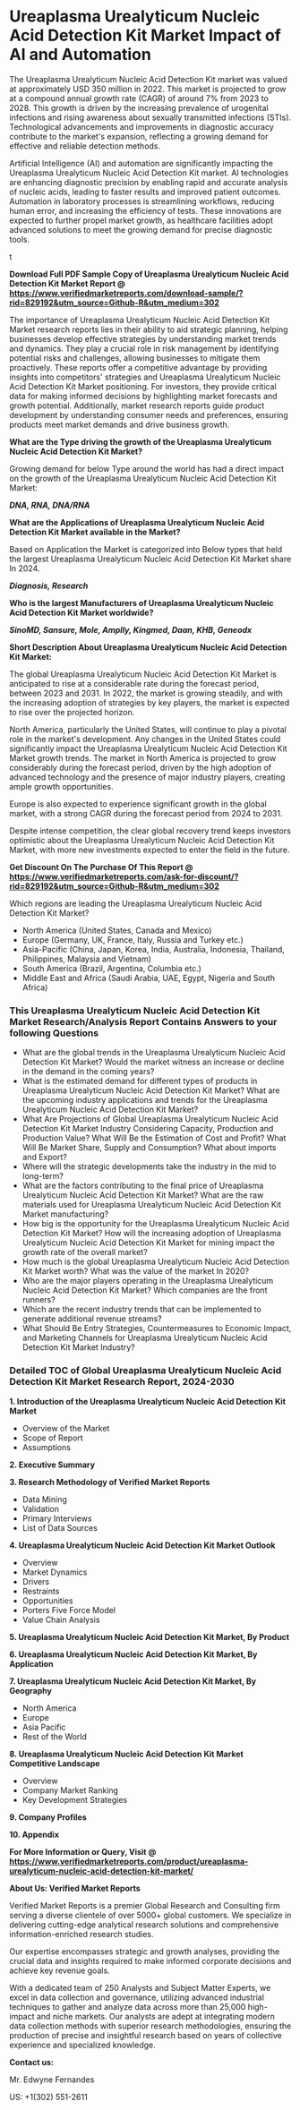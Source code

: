 <meta name="title" content="Global  Ureaplasma Urealyticum Nucleic Acid Detection Kit Market Impact of AI and Automation"><meta name="description" content="  The Ureaplasma Urealyticum Nucleic Acid Detection Kit market was valued at approximately USD 350 million in 2022. This market is projected to grow at a compound annu"><meta name="title" content=" Ureaplasma Urealyticum Nucleic Acid Detection Kit Market Size, Share, Scope, Trends, Growth, Opportunities, Analysis, Forecast"> <h1>Ureaplasma Urealyticum Nucleic Acid Detection Kit Market Impact of AI and Automation</h1> <p>The Ureaplasma Urealyticum Nucleic Acid Detection Kit market was valued at approximately USD 350 million in 2022. This market is projected to grow at a compound annual growth rate (CAGR) of around 7% from 2023 to 2028. This growth is driven by the increasing prevalence of urogenital infections and rising awareness about sexually transmitted infections (STIs). Technological advancements and improvements in diagnostic accuracy contribute to the market's expansion, reflecting a growing demand for effective and reliable detection methods.</p> <p>Artificial Intelligence (AI) and automation are significantly impacting the Ureaplasma Urealyticum Nucleic Acid Detection Kit market. AI technologies are enhancing diagnostic precision by enabling rapid and accurate analysis of nucleic acids, leading to faster results and improved patient outcomes. Automation in laboratory processes is streamlining workflows, reducing human error, and increasing the efficiency of tests. These innovations are expected to further propel market growth, as healthcare facilities adopt advanced solutions to meet the growing demand for precise diagnostic tools.</p> t</p><p id="" class=""><strong>Download Full PDF Sample Copy of Ureaplasma Urealyticum Nucleic Acid Detection Kit Market Report @ <a href="https://www.verifiedmarketreports.com/download-sample/?rid=829192&utm_source=Github-R&utm_medium=302" target="_blank">https://www.verifiedmarketreports.com/download-sample/?rid=829192&utm_source=Github-R&utm_medium=302</a></strong></p><p>The importance of&nbsp;Ureaplasma Urealyticum Nucleic Acid Detection Kit Market research reports lies in their ability to aid strategic planning, helping businesses develop effective strategies by understanding market trends and dynamics. They play a crucial role in risk management by identifying potential risks and challenges, allowing businesses to mitigate them proactively. These reports offer a competitive advantage by providing insights into competitors' strategies and Ureaplasma Urealyticum Nucleic Acid Detection Kit Market positioning. For investors, they provide critical data for making informed decisions by highlighting market forecasts and growth potential. Additionally, market research reports guide product development by understanding consumer needs and preferences, ensuring products meet market demands and drive business growth.</p><p><strong>What are the&nbsp;Type driving the growth of the Ureaplasma Urealyticum Nucleic Acid Detection Kit Market?</strong></p><p id="" class="">Growing demand for below Type around the world has had a direct impact on the growth of the Ureaplasma Urealyticum Nucleic Acid Detection Kit Market:</p><em><strong>DNA, RNA, DNA/RNA</strong></em></p><strong>What are the&nbsp;Applications&nbsp;of Ureaplasma Urealyticum Nucleic Acid Detection Kit Market available in the Market?</strong></p><p id="" class="">Based on Application the Market is categorized into Below types that held the largest Ureaplasma Urealyticum Nucleic Acid Detection Kit Market share In 2024.</p><em><strong>Diagnosis, Research</strong></em></p><strong>Who is the largest Manufacturers of Ureaplasma Urealyticum Nucleic Acid Detection Kit Market worldwide?</strong></p><p><em><strong>SinoMD, Sansure, Mole, Amplly, Kingmed, Daan, KHB, Geneodx</strong></em></p><p id="" class=""><strong>Short Description About Ureaplasma Urealyticum Nucleic Acid Detection Kit Market:</strong></p><p>The global Ureaplasma Urealyticum Nucleic Acid Detection Kit Market is anticipated to rise at a considerable rate during the forecast period, between 2023 and 2031. In 2022, the market is growing steadily, and with the increasing adoption of strategies by key players, the market is expected to rise over the projected horizon.</p><p>North America, particularly the United States, will continue to play a pivotal role in the market's development. Any changes in the United States could significantly impact the Ureaplasma Urealyticum Nucleic Acid Detection Kit Market growth trends. The market in North America is projected to grow considerably during the forecast period, driven by the high adoption of advanced technology and the presence of major industry players, creating ample growth opportunities.</p><p>Europe is also expected to experience significant growth in the global market, with a strong CAGR during the forecast period from 2024 to 2031.</p><p>Despite intense competition, the clear global recovery trend keeps investors optimistic about the Ureaplasma Urealyticum Nucleic Acid Detection Kit Market, with more new investments expected to enter the field in the future.</p><p id="" class=""><strong>Get Discount On The Purchase Of This Report @ <a href="https://www.verifiedmarketreports.com/ask-for-discount/?rid=829192&utm_source=Github-R&utm_medium=302" target="_blank">https://www.verifiedmarketreports.com/ask-for-discount/?rid=829192&utm_source=Github-R&utm_medium=302</a></strong></p>Which regions are leading the Ureaplasma Urealyticum Nucleic Acid Detection Kit Market?</p><ul><li>North America (United States, Canada and Mexico)</li><li>Europe (Germany, UK, France, Italy, Russia and Turkey etc.)</li><li>Asia-Pacific (China, Japan, Korea, India, Australia, Indonesia, Thailand, Philippines, Malaysia and Vietnam)</li><li>South America (Brazil, Argentina, Columbia etc.)</li><li>Middle East and Africa (Saudi Arabia, UAE, Egypt, Nigeria and South Africa)</li></ul><h3 id="" class="">This Ureaplasma Urealyticum Nucleic Acid Detection Kit Market Research/Analysis Report Contains Answers to your following Questions</h3><ul><li>What are the global trends in the Ureaplasma Urealyticum Nucleic Acid Detection Kit Market? Would the market witness an increase or decline in the demand in the coming years?</li><li>What is the estimated demand for different types of products in Ureaplasma Urealyticum Nucleic Acid Detection Kit Market? What are the upcoming industry applications and trends for the Ureaplasma Urealyticum Nucleic Acid Detection Kit Market?</li><li>What Are Projections of Global Ureaplasma Urealyticum Nucleic Acid Detection Kit Market Industry Considering Capacity, Production and Production Value? What Will Be the Estimation of Cost and Profit? What Will Be Market Share, Supply and Consumption? What about imports and Export?</li><li>Where will the strategic developments take the industry in the mid to long-term?</li><li>What are the factors contributing to the final price of Ureaplasma Urealyticum Nucleic Acid Detection Kit Market? What are the raw materials used for Ureaplasma Urealyticum Nucleic Acid Detection Kit Market manufacturing?</li><li>How big is the opportunity for the Ureaplasma Urealyticum Nucleic Acid Detection Kit Market? How will the increasing adoption of Ureaplasma Urealyticum Nucleic Acid Detection Kit Market for mining impact the growth rate of the overall market?</li><li>How much is the global Ureaplasma Urealyticum Nucleic Acid Detection Kit Market worth? What was the value of the market In 2020?</li><li>Who are the major players operating in the Ureaplasma Urealyticum Nucleic Acid Detection Kit Market? Which companies are the front runners?</li><li>Which are the recent industry trends that can be implemented to generate additional revenue streams?</li><li>What Should Be Entry Strategies, Countermeasures to Economic Impact, and Marketing Channels for Ureaplasma Urealyticum Nucleic Acid Detection Kit Market Industry?</li></ul><h3 id="" class="">Detailed TOC of Global Ureaplasma Urealyticum Nucleic Acid Detection Kit Market Research Report, 2024-2030</h3><p id="" class=""><strong>1. Introduction of the Ureaplasma Urealyticum Nucleic Acid Detection Kit Market</strong></p><ul><li>Overview of the Market</li><li>Scope of Report</li><li>Assumptions</li></ul><p id="" class=""><strong>2. Executive Summary</strong></p><p id="" class=""><strong>3. Research Methodology of Verified Market Reports</strong></p><ul><li>Data Mining</li><li>Validation</li><li>Primary Interviews</li><li>List of Data Sources</li></ul><p id="" class=""><strong>4. Ureaplasma Urealyticum Nucleic Acid Detection Kit Market Outlook</strong></p><ul><li>Overview</li><li>Market Dynamics</li><li>Drivers</li><li>Restraints</li><li>Opportunities</li><li>Porters Five Force Model</li><li>Value Chain Analysis</li></ul><p id="" class=""><strong>5. Ureaplasma Urealyticum Nucleic Acid Detection Kit Market, By Product</strong></p><p id="" class=""><strong>6. Ureaplasma Urealyticum Nucleic Acid Detection Kit Market, By Application</strong></p><p id="" class=""><strong>7. Ureaplasma Urealyticum Nucleic Acid Detection Kit Market, By Geography</strong></p><ul><li>North America</li><li>Europe</li><li>Asia Pacific</li><li>Rest of the World</li></ul><p id="" class=""><strong>8. Ureaplasma Urealyticum Nucleic Acid Detection Kit Market Competitive Landscape</strong></p><ul><li>Overview</li><li>Company Market Ranking</li><li>Key Development Strategies</li></ul><p id="" class=""><strong>9. Company Profiles</strong></p><p id="" class=""><strong>10. Appendix</strong></p><p id="" class=""><strong>For More Information or Query, Visit @ <a href="https://www.verifiedmarketreports.com/product/ureaplasma-urealyticum-nucleic-acid-detection-kit-market/" target="_blank">https://www.verifiedmarketreports.com/product/ureaplasma-urealyticum-nucleic-acid-detection-kit-market/</a></strong></p><p id="" class=""><strong>About Us: Verified Market Reports</strong></p><p id="" class="">Verified Market Reports is a premier Global Research and Consulting firm serving a diverse clientele of over 5000+ global customers. We specialize in delivering cutting-edge analytical research solutions and comprehensive information-enriched research studies.</p><p id="" class="">Our expertise encompasses strategic and growth analyses, providing the crucial data and insights required to make informed corporate decisions and achieve key revenue goals.</p><p id="" class="">With a dedicated team of 250 Analysts and Subject Matter Experts, we excel in data collection and governance, utilizing advanced industrial techniques to gather and analyze data across more than 25,000 high-impact and niche markets. Our analysts are adept at integrating modern data collection methods with superior research methodologies, ensuring the production of precise and insightful research based on years of collective experience and specialized knowledge.</p><p id="" class=""><strong>Contact us:</strong></p><p id="" class="">Mr. Edwyne Fernandes</p><p id="" class="">US: +1(302) 551-2611</p>